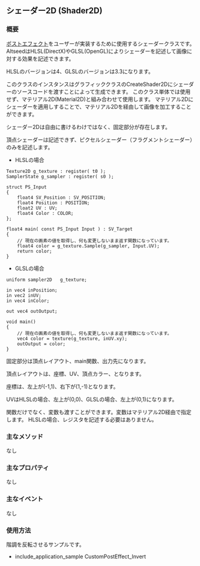 ## シェーダー2D (Shader2D)

### 概要

[ポストエフェクト](./../PostEffect/PostEffect.md)をユーザーが実装するために使用するシェーダークラスです。
AltseedはHLSL(DirectX)やGLSL(OpenGL)によりシェーダーを記述して画像に対する効果を記述できます。

HLSLのバージョンは4、GLSLのバージョンは3.3になります。

このクラスのインスタンスはグラフィッククラスのCreateShader2Dにシェーダーのソースコードを渡すことによって生成できます。
このクラス単体では使用せず、マテリアル2D(Material2D)と組み合わせて使用します。
マテリアル2Dにシェーダーを適用しすることで、マテリアル2Dを経由して画像を加工することができます。

シェーダー2Dは自由に書けるわけではなく、固定部分が存在します。

頂点シェーダーは記述できず、ピクセルシェーダー（フラグメントシェーダー）のみを記述します。

* HLSLの場合

```
Texture2D g_texture : register( t0 );
SamplerState g_sampler : register( s0 );

struct PS_Input
{
	float4 SV_Position : SV_POSITION;
	float4 Position : POSITION;
	float2 UV : UV;
	float4 Color : COLOR;
};

float4 main( const PS_Input Input ) : SV_Target
{
	// 現在の画素の値を取得し、何も変更しないまま返す関数になっています。
	float4 color = g_texture.Sample(g_sampler, Input.UV);
	return color;
}
```

* GLSLの場合

```
uniform sampler2D	g_texture;

in vec4 inPosition;
in vec2 inUV;
in vec4 inColor;

out vec4 outOutput;

void main()
{
	// 現在の画素の値を取得し、何も変更しないまま返す関数になっています。
	vec4 color = texture(g_texture, inUV.xy);
	outOutput = color;
}
```

固定部分は頂点レイアウト、main関数、出力先になります。

頂点レイアウトは、座標、UV、頂点カラー、となります。

座標は、左上が(-1,1)、右下が(1,-1)となります。

UVはHLSLの場合、左上が(0,0)、GLSLの場合、左上が(0,1)になります。

関数だけでなく、変数も渡すことができます。変数はマテリアル2D経由で指定します。
HLSLの場合、レジスタを記述する必要はありません。

### 主なメソッド

なし

### 主なプロパティ

なし

### 主なイベント

なし

### 使用方法

階調を反転させるサンプルです。

* include_application_sample CustomPostEffect_Invert